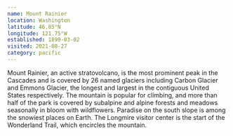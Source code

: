 ```yaml
---
name: Mount Rainier
location: Washington
latitude: 46.85°N
longitude: 121.75°W
established: 1899-03-02
visited: 2021-08-27
category: pacific
---
```


Mount Rainier, an active stratovolcano, is the most prominent peak in the Cascades and is covered by 26 named glaciers including Carbon Glacier and Emmons Glacier, the longest and largest in the contiguous United States respectively. The mountain is popular for climbing, and more than half of the park is covered by subalpine and alpine forests and meadows seasonally in bloom with wildflowers. Paradise on the south slope is among the snowiest places on Earth. The Longmire visitor center is the start of the Wonderland Trail, which encircles the mountain.
